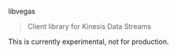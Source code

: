 libvegas
> Client library for Kinesis Data Streams

This is currently experimental, not for production.